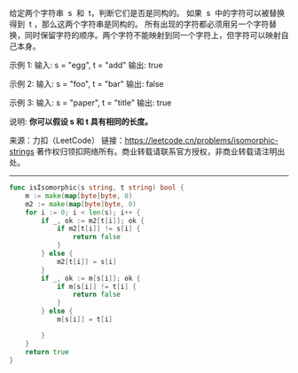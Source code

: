 给定两个字符串  s  和  t，判断它们是否是同构的。
如果  s  中的字符可以被替换得到  t ，那么这两个字符串是同构的。
所有出现的字符都必须用另一个字符替换，同时保留字符的顺序。两个字符不能映射到同一个字符上，但字符可以映射自己本身。

示例 1:
输入: s = "egg", t = "add"
输出: true

示例 2:
输入: s = "foo", t = "bar"
输出: false

示例 3:
输入: s = "paper", t = "title"
输出: true

说明:
**你可以假设 s 和 t 具有相同的长度。**

来源：力扣（LeetCode）
链接：https://leetcode.cn/problems/isomorphic-strings
著作权归领扣网络所有。商业转载请联系官方授权，非商业转载请注明出处。

---

```go
func isIsomorphic(s string, t string) bool {
	m := make(map[byte]byte, 0)
	m2 := make(map[byte]byte, 0)
	for i := 0; i < len(s); i++ {
		if _, ok := m2[t[i]]; ok {
			if m2[t[i]] != s[i] {
				return false
			}
		} else {
			m2[t[i]] = s[i]
		}
		if _, ok := m[s[i]]; ok {
			if m[s[i]] != t[i] {
				return false
			}
		} else {
			m[s[i]] = t[i]

		}
	}
	return true
}
```

